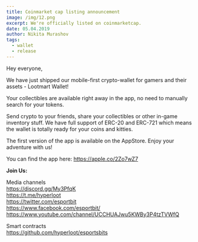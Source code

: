 ```yaml
---
title: Coinmarket cap listing announcement
image: /img/12.png
excerpt: We're officially listed on coinmarketcap.
date: 05.04.2019
author: Nikita Murashov
tags:
  - wallet
  - release
---
```


Hey everyone, 

We have just shipped our mobile-first crypto-wallet for gamers and their assets - Lootmart Wallet! 

Your collectibles are available right away in the app, no need to manually search for your tokens. 

Send crypto to your friends, share your collectibles or other in-game inventory stuff. 
We have full support of ERC-20 and ERC-721 which means the wallet is totally ready for your coins and kitties. 

The first version of the app is available on the AppStore. Enjoy your adventure with us!


You can find the app here: https://apple.co/2Zo7wZ7

**Join Us:**

Media channels</br>
https://discord.gg/My3PfqK</br>
https://t.me/hyperloot</br>
https://twitter.com/esportbit</br>
https://www.facebook.com/esportbit/</br>
https://www.youtube.com/channel/UCCHUAJwu5KWBy3P4tzTVWfQ</br>

Smart contracts</br>
https://github.com/hyperloot/esportsbits
